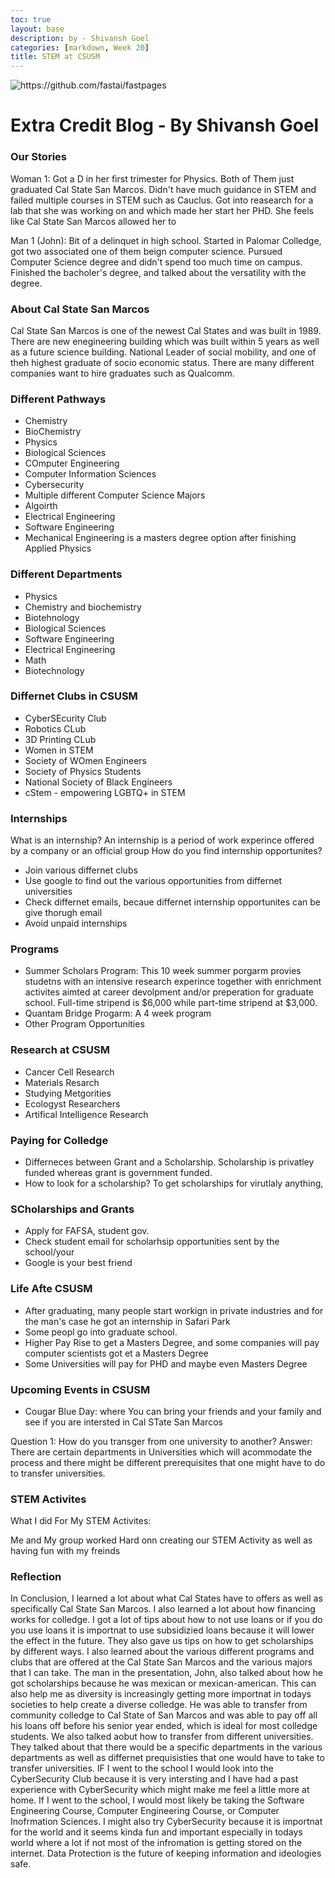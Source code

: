 ```yaml
---
toc: true
layout: base
description: by - Shivansh Goel
categories: [markdown, Week 20]
title: STEM at CSUSM
---
```


![]({{site.baseurl}}/images/calstatepic2.PNG "https://github.com/fastai/fastpages")
# Extra Credit Blog - By Shivansh Goel
### Our Stories

Woman 1:
Got a D in her first trimester for Physics. Both of Them just graduated Cal State San Marcos. Didn't have much guidance in STEM and failed multiple courses in STEM such as Cauclus. Got into reasearch for a lab that she was working on and which made her start her PHD. She feels like Cal State San Marcos allowed her to 

Man 1 (John): Bit of a delinquet in high school. Started in Palomar Colledge, got two associated one of them beign computer science. Pursued Computer Science degree and didn't spend too much time on campus. Finished the bacholer's degree, and talked about the versatility with the degree. 

### About Cal State San Marcos
Cal State San Marcos is one of the newest Cal States and was built in 1989. There are new enegineering building which was built within 5 years as well as a future science building. National Leader of social mobility, and one of theh highest graduate of socio economic status. There are many different companies want to hire graduates such as Qualcomm. 

### Different Pathways
- Chemistry
- BioChemistry
- Physics
- Biological Sciences
- COmputer Engineering
- Computer Information Sciences
- Cybersecurity 
- Multiple different Computer Science Majors
- Algoirth
- Electrical Engineering
- Software Engineering
- Mechanical Engineering is a masters degree option after finishing Applied Physics

### Different Departments
- Physics
- Chemistry and biochemistry
- Biotehnology
- Biological Sciences
- Software Engineering
- Electrical Engineering
- Math
- Biotechnology

### Differnet Clubs in CSUSM
- CyberSEcurity Club
- Robotics CLub
- 3D Printing CLub
- Women in STEM
- Society of WOmen Engineers
- Society of Physics Students
- National Society of Black Engineers
- cStem - empowering LGBTQ+ in STEM

### Internships
What is an internship?
An internship is a period of work experince offered by a company or an official group
How do you find internship opportunites?
- Join various differnet clubs
- Use google to find out the various opportunities from differnet universities
- Check differnet emails, becaue differnet internship opportunites can be give thorugh email
- Avoid unpaid internships

### Programs
- Summer Scholars Program: This 10 week summer porgarm provies studetns with an intensive research experince together with enrichment activites aimted at career devolpment and/or preperation for graduate school. Full-time stripend is $6,000 while part-time stripend at $3,000.
- Quantam Bridge Progarm: A 4 week program 
- Other Program Opportunities

### Research at CSUSM
- Cancer Cell Research
- Materials Resarch
- Studying Metgorities
- Ecologyst Researchers
- Artifical Intelligence Research

### Paying for Colledge
- Differneces between Grant and a Scholarship. Scholarship is privatley funded whereas grant is government funded.
- How to look for a scholarship? To get scholarships for virutlaly anything, 

### SCholarships and Grants
- Apply for FAFSA, student gov.
- Check student email for scholarhsip opportunities sent by the school/your 
- Google is your best friend

### Life Afte CSUSM
- After graduating, many people start workign in private industries and for the man's case he got an internship in Safari Park
- Some peopl go into graduate school.
- Higher Pay Rise to get a Masters Degree, and some companies will pay computer scientists got et a Masters Degree
- Some Universities will pay for PHD and maybe even Masters Degree

### Upcoming Events in CSUSM
- Cougar Blue Day: where You can bring your friends and your family and see if you are intersted in Cal STate San Marcos


Question 1: How do you transger from one university to another?
Answer: There are certain departments in Universities which will acommodate the process and there might be different prerequisites that one might have to do to transfer universities.


### STEM Activites
What I did For My STEM Activites:

Me and My group worked Hard onn creating our STEM Activity as well as having fun with my freinds

### Reflection
In Conclusion, I learned a lot about what Cal States have to offers as well as specifically Cal State San Marcos. I also learned a lot about how financing works for colledge. I got a lot of tips about how to not use loans or if you do you use loans it is importnat to use subsidizied loans because it will lower the effect in the future. They also gave us tips on how to get scholarships by different ways. I also learned about the various different programs and clubs that are offered at the Cal State San Marcos and the various majors that I can take. The man in the presentation, John, also talked about how he got scholarships because he was mexican or mexican-american. This can also help me as diversity is increasingly getting more importnat in todays societies to help create a diverse colledge. He was able to transfer from community colledge to Cal State of San Marcos and was able to pay off all his loans off before his senior year ended, which is ideal for most colledge students. We also talked aobut how to transfer from different universities. They talked about that there would be a specific departments in the various departments as well as differnet prequisisties that one would have to take to transfer universities. IF I went to the school I would look into the CyberSecurity Club because it is very intersting and I have had a past experience with CyberSecurity which might make me feel a little more at home. If I went to the school, I would most likely be taking the Software Engineering Course, Computer Engineering Course, or Computer Inofrmation Sciences. I might also try CyberSecurity because it is importnat for the world and it seems kinda fun and important especially in todays world where a lot if not most of the infromation is getting stored on the internet. Data Protection is the future of keeping information and ideologies safe.